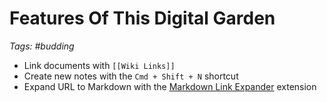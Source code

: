 # Features Of This Digital Garden

_Tags: #budding_

- Link documents with `[[Wiki Links]]`
- Create new notes with the `Cmd + Shift + N` shortcut
- Expand URL to Markdown with the [Markdown Link Expander](https://marketplace.visualstudio.com/items?itemName=skn0tt.markdown-link-expander) extension